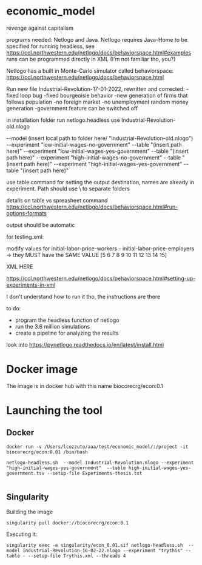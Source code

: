 # economic_model
revenge against capitalism

programs needed: Netlogo and Java. 
Netlogo requires Java-Home to be specified for running headless, see https://ccl.northwestern.edu/netlogo/docs/behaviorspace.html#examples
runs can be programmed directly in XML (I'm not familiar tho, you?)

Netlogo has a built in Monte-Carlo simulator called behaviorspace: https://ccl.northwestern.edu/netlogo/docs/behaviorspace.html

Run new file Industrial-Revolution-17-01-2022, rewritten and corrected:
-fixed loop bug
-fixed bourgeoisie behavior
-new generation of firms that follows population
-no foreign market
-no unemployment random money generation
-government feature can be switched off

in installation folder run netlogo.headless
use Industrial-Revolution-old.nlogo

--model (insert local path to folder here/ "Industrial-Revolution-old.nlogo") \
--experiment "low-initial-wages-no-government" 
--table "(insert path here)" 
--experiment "low-initial-wages-yes-government" 
--table "(insert path here)" 
--experiment "high-initial-wages-no-government" 
--table "(insert path here)" 
--experiment "high-initial-wages-yes-government" 
--table "(insert path here)" 


use table command for setting the output destination, names are already in experiment. Path should use \ to separate folders  

details on table vs spreasheet command
https://ccl.northwestern.edu/netlogo/docs/behaviorspace.html#run-options-formats


output should be automatic


for testing.xml:

modify values for initial-labor-price-workers - initial-labor-price-employers -> they MUST have the SAME VALUE
[5 6 7 8 9 10 11 12 13 14 15]


XML HERE

https://ccl.northwestern.edu/netlogo/docs/behaviorspace.html#setting-up-experiments-in-xml

I don't understand how to run it tho, the instructions are there
  

to do:

- program the headless function of netlogo
- run the 3.6 million simulations
- create a pipeline for analyzing the results

look into https://pynetlogo.readthedocs.io/en/latest/install.html

# Docker image
The image is in docker hub with this name biocorecrg/econ:0.1

# Launching the tool

## Docker

```
docker run -v /Users/lcozzuto/aaa/test/economic_model/:/project -it biocorecrg/econ:0.01 /bin/bash

netlogo-headless.sh  --model Industrial-Revolution.nlogo --experiment "high-initial-wages-yes-government"  --table high-initial-wages-yes-government.tsv --setup-file Experiments-thesis.txt 


```


## Singularity
Building the image

```
singularity pull docker://biocorecrg/econ:0.1
```

Executing it:

```
singularity exec -e singularity/econ_0.01.sif netlogo-headless.sh  --model Industrial-Revolution-16-02-22.nlogo --experiment "trythis" --table - --setup-file Trythis.xml --threads 4
```



